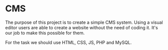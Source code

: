 # CMS

The purpose of this project is to create a simple CMS system. Using a visual editor users are able to create a website without the need of coding it. It's our job to make this possible for them.
 
For the task we should use HTML, CSS, JS, PHP and MySQL.

